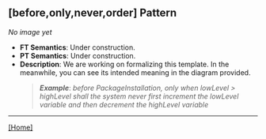## [before,only,never,order] Pattern
_No image yet_
 * **FT Semantics**: Under construction.
 * **PT Semantics**: Under construction.
 * **Description**: We are working on formalizing this template. In the meanwhile, you can see its intended meaning in the diagram provided.
   > **_Example_**: _before PackageInstallation, only when lowLevel > highLevel shall the system  never first  increment the lowLevel variable and then  decrement the highLevel variable_   
***
[[Home]](../semantics.md)